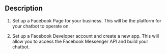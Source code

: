 ## Description

1. Set up a Facebook Page for your business. This will be the platform for your chatbot to operate on.

2. Set up a Facebook Developer account and create a new app. This will allow you to access the Facebook Messenger API and build your chatbot.
